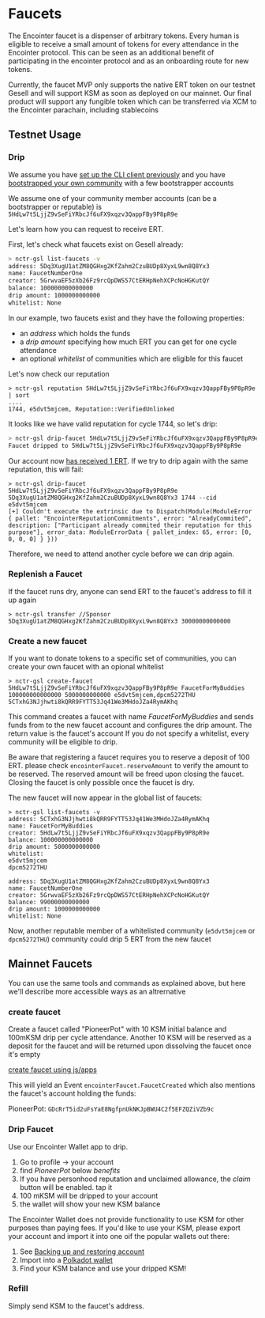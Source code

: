# Faucets

The Encointer faucet is a dispenser of arbitrary tokens. Every human is eligible to receive a small amount of tokens for every attendance in the Encointer protocol. This can be seen as an additional benefit of participating in the encointer protocol and as an onboarding route for new tokens. 

Currently, the faucet MVP only supports the native ERT token on our testnet Gesell and will support KSM as soon as deployed on our mainnet. Our final product will support any fungible token which can be transferred via XCM to the Encointer parachain, including stablecoins

## Testnet Usage
### Drip

We assume you have [set up the CLI client previously](./tutorials-cli.md) and you have [bootstrapped your own community](./tutorials-register-community.md) with a few bootstrapper accounts

We assume one of your community member accounts (can be a bootstrapper or reputable) is `5HdLw7t5LjjZ9vSeFiYRbcJf6uFX9xqzv3QappFBy9P8pR9e`

Let's learn how you can request to receive ERT.

First, let's check what faucets exist on Gesell already:

```bash
> nctr-gsl list-faucets -v
address: 5Dq3XugU1atZM8QGHxg2KfZahm2CzuBUDp8XyxL9wn8Q8Yx3
name: FaucetNumberOne
creator: 5GrwvaEF5zXb26Fz9rcQpDWS57CtERHpNehXCPcNoHGKutQY
balance: 100000000000000
drip amount: 1000000000000
whitelist: None
```

In our example, two faucets exist and they have the following properties:
* an *address* which holds the funds
* a *drip amount* specifying how much ERT you can get for one cycle attendance
* an optional *whitelist* of communities which are eligible for this faucet 

Let's now check our reputation
```
> nctr-gsl reputation 5HdLw7t5LjjZ9vSeFiYRbcJf6uFX9xqzv3QappFBy9P8pR9e | sort
....
1744, e5dvt5mjcem, Reputation::VerifiedUnlinked
```
It looks like we have valid reputation for cycle 1744, so let's drip:

```bash
> nctr-gsl drip-faucet 5HdLw7t5LjjZ9vSeFiYRbcJf6uFX9xqzv3QappFBy9P8pR9e 5Dq3XugU1atZM8QGHxg2KfZahm2CzuBUDp8XyxL9wn8Q8Yx3 1744 --cid e5dvt5mjcem
Faucet dripped to 5HdLw7t5LjjZ9vSeFiYRbcJf6uFX9xqzv3QappFBy9P8pR9e
```

Our account now [has received 1 ERT](https://polkadot.js.org/apps/?rpc=wss%3A%2F%2Fgesell.encointer.org#/explorer/query/0x33ee5572fa5db7adedc70c0971722dda2d5dc37a411efcd1302058c4868c1bc8). 
If we try to drip again with the same reputation, this will fail:

```
> nctr-gsl drip-faucet 5HdLw7t5LjjZ9vSeFiYRbcJf6uFX9xqzv3QappFBy9P8pR9e 5Dq3XugU1atZM8QGHxg2KfZahm2CzuBUDp8XyxL9wn8Q8Yx3 1744 --cid e5dvt5mjcem
[+] Couldn't execute the extrinsic due to Dispatch(Module(ModuleError { pallet: "EncointerReputationCommitments", error: "AlreadyCommited", description: ["Participant already commited their reputation for this purpose"], error_data: ModuleErrorData { pallet_index: 65, error: [0, 0, 0, 0] } }))
```
Therefore, we need to attend another cycle before we can drip again.

### Replenish a Faucet

If the faucet runs dry, anyone can send ERT to the faucet's address to fill it up again

```
> nctr-gsl transfer //Sponsor 5Dq3XugU1atZM8QGHxg2KfZahm2CzuBUDp8XyxL9wn8Q8Yx3 30000000000000
```

### Create a new faucet

If you want to donate tokens to a specific set of communities, you can create your own faucet with an opional whitelist

```
> nctr-gsl create-faucet 5HdLw7t5LjjZ9vSeFiYRbcJf6uFX9xqzv3QappFBy9P8pR9e FaucetForMyBuddies 100000000000000 5000000000000 e5dvt5mjcem,dpcm5272THU
5CTxhG3NJjhwti8kQRR9FYTT53Jq41We3MHdoJZa4RymAKhq
```

This command creates a faucet with name *FaucetForMyBuddies* and sends funds from to the new faucet account and configures the drip amount. The return value is the faucet's account
If you do not specify a whitelist, every community will be eligible to drip. 

Be aware that registering a faucet requires you to reserve a deposit of 100 ERT. please check `encointerFaucet.reserveAmount` to verify the amount to be reserved. 
The reserved amount will be freed upon closing the faucet. Closing the faucet is only possible once the faucet is dry.

The new faucet will now appear in the global list of faucets:

```
> nctr-gsl list-faucets -v
address: 5CTxhG3NJjhwti8kQRR9FYTT53Jq41We3MHdoJZa4RymAKhq
name: FaucetForMyBuddies
creator: 5HdLw7t5LjjZ9vSeFiYRbcJf6uFX9xqzv3QappFBy9P8pR9e
balance: 100000000000000
drip amount: 5000000000000
whitelist:
e5dvt5mjcem
dpcm5272THU

address: 5Dq3XugU1atZM8QGHxg2KfZahm2CzuBUDp8XyxL9wn8Q8Yx3
name: FaucetNumberOne
creator: 5GrwvaEF5zXb26Fz9rcQpDWS57CtERHpNehXCPcNoHGKutQY
balance: 99000000000000
drip amount: 1000000000000
whitelist: None
```

Now, another reputable member of a whitelisted community (`e5dvt5mjcem` or `dpcm5272THU`) community could drip 5 ERT from the new faucet

## Mainnet Faucets

You can use the same tools and commands as explained above, but here we'll describe more accessible ways as an altrernative

### create faucet

Create a faucet called "PioneerPot" with 10 KSM initial balance and 100mKSM drip per cycle attendance. Another 10 KSM will be reserved as a deposit for the faucet and will be returned upon dissolving the faucet once it's empty

[create faucet using js/apps](https://polkadot.js.org/apps/?rpc=wss%3A%2F%2Fkusama.api.encointer.org#/extrinsics/decode/0x42002850696f6e656572506f7400a0724e1809000000000000000000000000e87648170000000000000000000000)

This will yield an Event `encointerFaucet.FaucetCreated` which also mentions the faucet's account holding the funds: 

PioneerPot: `GDcRrT5id2uFsYaE8NgfpnUkNKJpBWU4C2f5EFZQZiVZb9c`

### Drip Faucet

Use our Encointer Wallet app to drip. 

1. Go to profile -> your account
2. find *PioneerPot* below *benefits*
3. If you have personhood reputation and unclaimed allowance, the *claim* button will be enabled. tap it
4. 100 mKSM will be dripped to your account
5. the wallet will show your new KSM balance

The Encointer Wallet does not provide functionality to use KSM for other purposes than paying fees. If you'd like to use your KSM, please export your account and import it into one oif the popular wallets out there:

1. See [Backing up and restoring account](https://encointer.org/encointer-app/)
2. Import into a [Polkadot wallet](https://wiki.polkadot.network/docs/wallets-and-extensions)
3. Find your KSM balance and use your dripped KSM!

### Refill

Simply send KSM to the faucet's address.


